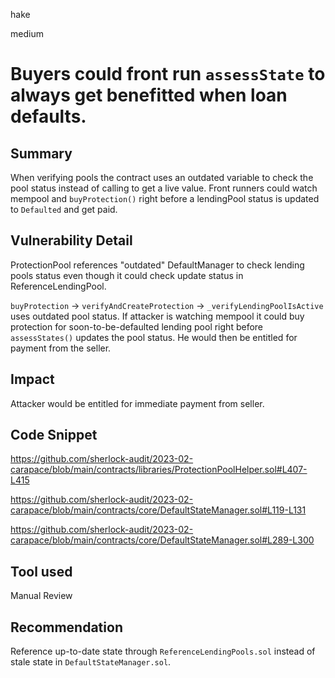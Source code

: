 hake

medium

# Buyers could front run `assessState` to always get benefitted when loan defaults.

## Summary
When verifying pools the contract uses an outdated variable to check the pool status instead of calling to get a live value. 
Front runners could watch mempool and `buyProtection()` right before a lendingPool status is updated to `Defaulted` and get paid.

## Vulnerability Detail

ProtectionPool references "outdated" DefaultManager to check lending pools status even though it could check update status in ReferenceLendingPool.


`buyProtection` -> `verifyAndCreateProtection` -> `_verifyLendingPoolIsActive` uses outdated pool status. 
If attacker is watching mempool it could buy protection for soon-to-be-defaulted lending pool right before `assessStates()` updates the pool status. He would then be entitled for payment from the seller.

## Impact
Attacker would be entitled for immediate payment from seller.

## Code Snippet
https://github.com/sherlock-audit/2023-02-carapace/blob/main/contracts/libraries/ProtectionPoolHelper.sol#L407-L415

https://github.com/sherlock-audit/2023-02-carapace/blob/main/contracts/core/DefaultStateManager.sol#L119-L131

https://github.com/sherlock-audit/2023-02-carapace/blob/main/contracts/core/DefaultStateManager.sol#L289-L300

## Tool used

Manual Review

## Recommendation
Reference up-to-date state through `ReferenceLendingPools.sol` instead of stale state in `DefaultStateManager.sol`.